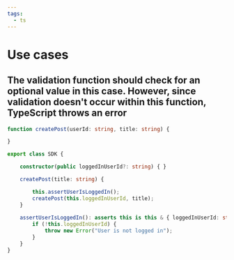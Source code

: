 ```yaml
---
tags:
  - ts
---
```

# Use cases

## The validation function should check for an optional value in this case. However, since validation doesn't occur within this function, TypeScript throws an error

```typescript
function createPost(userId: string, title: string) {

}

export class SDK {

	constructor(public loggedInUserId?: string) { }

	createPost(title: string) {

		this.assertUserIsLoggedIn();
		createPost(this.loggedInUserId, title);
	}
	
	assertUserIsLoggedIn(): asserts this is this & { loggedInUserId: string } {
		if (!this.loggedInUserId) {
			throw new Error("User is not logged in");
		}
	}
}
```